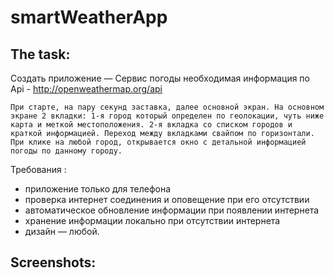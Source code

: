 # smartWeatherApp

## The task:

Создать приложение — Сервис погоды
необходимая информация по Api - http://openweathermap.org/api

	При старте, на пару секунд заставка, далее основной экран. На основном экране 2 вкладки: 1-я город который определен по геолокации, чуть ниже карта и меткой местоположения. 2-я вкладка со списком городов и краткой информацией. Переход между вкладками свайпом по горизонтали.
	При клике на любой город, открывается окно с детальной информацией погоды по данному городу.
	

Требования :
- приложение только для телефона
- проверка интернет соединения и оповещение при его отсутствии
- автоматическое обновление информации при появлении интернета
- хранение информации локально при отсутствии интернета
- дизайн — любой. 

## Screenshots: 
